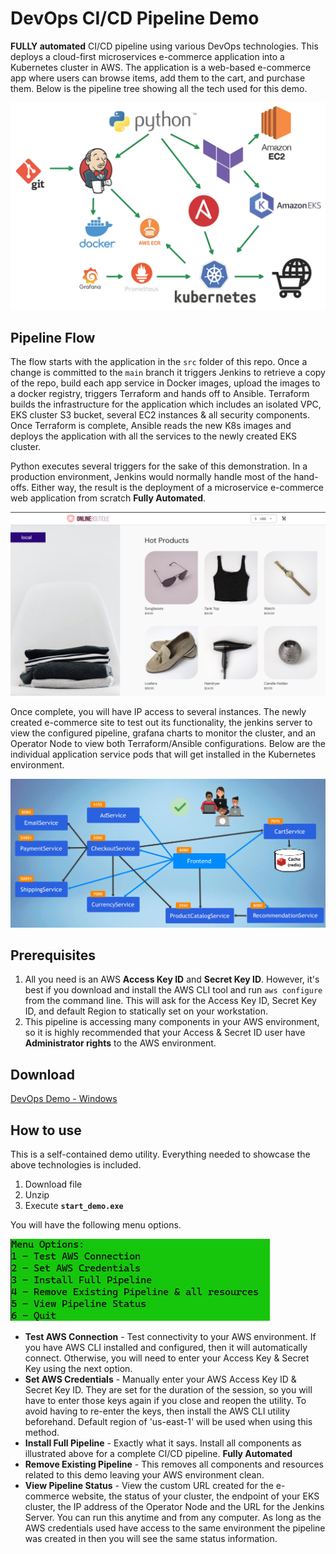 # DevOps CI/CD Pipeline Demo

**FULLY automated** CI/CD pipeline using various DevOps technologies. 
This deploys a cloud-first microservices e-commerce application into a Kubernetes cluster in AWS. The application is a web-based e-commerce app where users can 
browse items, add them to the cart, and purchase them. Below is the pipeline tree showing all the tech used for this demo.

![pipeline tree](media/pipeline2.jpg)

## Pipeline Flow

The flow starts with the application in the `src` folder of this repo.
Once a change is committed to the `main` branch it
triggers Jenkins to retrieve a copy of the repo,
build each app service in Docker images, upload the images to a docker 
registry, triggers Terraform and hands off to Ansible.
Terraform builds the infrastructure for the application which includes an isolated VPC, EKS cluster 
S3 bucket, several EC2 instances & all security components.
Once Terraform is complete, Ansible reads the
new K8s images and deploys the application with all the services to the newly created EKS cluster. 

Python executes several triggers for the sake of this demonstration.
In a production environment, Jenkins would normally handle most of the hand-offs.
Either way, the result is the deployment of a microservice e-commerce web application from scratch **Fully Automated**. 

![website](media/site2.png)

Once complete, you will have IP access to several instances. The newly created e-commerce site to test out its functionality,
the jenkins server to view the configured pipeline, grafana charts to monitor the cluster, 
and an Operator Node to view both Terraform/Ansible configurations.
Below are the individual application service pods that will get 
installed in the Kubernetes environment. 

![services](media/microsevice2.png)

## Prerequisites

1. All you need is an AWS **Access Key ID** and **Secret Key ID**.
   However, it's best if you download and install the AWS CLI tool and run
`aws configure` from the command line.
   This will ask for the Access Key ID, Secret Key ID, and default Region to statically set on your workstation. 
2. This pipeline is accessing many components in your AWS environment, so it is highly recommended that your Access & Secret ID user have **Administrator rights** to the AWS environment.

## Download 

[DevOps Demo - Windows](https://github.com/madzumo/devOps-pipeline/releases/download/1.0/madzumo_devops.zip)

## How to use

This is a self-contained demo utility. Everything needed to showcase the above technologies is included. 
1. Download file
2. Unzip 
3. Execute **`start_demo.exe`**

You will have the following menu options.

![menu_options](media/menu2.png)

- **Test AWS Connection** - Test connectivity to your AWS environment.
  If you have AWS CLI installed and configured, then 
    it will automatically connect.
  Otherwise, you will need to enter your Access Key & Secret Key using the next option.
- **Set AWS Credentials** - Manually enter your AWS Access Key ID & Secret Key ID.
  They are set for the duration of the session,
  so you will have to enter those keys again if you close and reopen the utility.
  To avoid having to re-enter the keys, then install the AWS CLI utility beforehand.
  Default region of 'us-east-1' will be used when using this method.
- **Install Full Pipeline** - Exactly what it says. Install all components as illustrated above for a complete CI/CD pipeline. **Fully Automated**
- **Remove Existing Pipeline** - This removes all components and resources related to this demo leaving your AWS environment clean.
- **View Pipeline Status** -
  View the custom URL created for the e-commerce website, the status of your cluster,
  the endpoint of your EKS cluster, the IP address of the Operator Node and the URL for the Jenkins Server.
  You can run this anytime and from any computer.
  As long
  as the AWS credentials used have access to the same environment the pipeline was created in then you will see the same status information.

